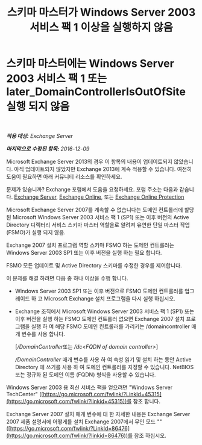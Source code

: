 ﻿---
title: '스키마 마스터가 Windows Server 2003 서비스 팩 1 이상을 실행하지 않음'
TOCTitle: 스키마 마스터에는 Windows Server 2003 서비스 팩 1 또는 later_DomainControllerIsOutOfSite 실행 되지 않음
ms:assetid: 5edbe0b8-7610-4a52-aaaa-38c6a99e7e53
ms:mtpsurl: https://technet.microsoft.com/ko-kr/library/ms.exch.setupreadiness.domaincontrollerisoutofsite(v=EXCHG.150)
ms:contentKeyID: 50483232
ms.date: 05/22/2018
mtps_version: v=EXCHG.150
ms.translationtype: MT
---

# 스키마 마스터에는 Windows Server 2003 서비스 팩 1 또는 later\_DomainControllerIsOutOfSite 실행 되지 않음

 

_**적용 대상:** Exchange Server_

_**마지막으로 수정된 항목:** 2016-12-09_

Microsoft Exchange Server 2013의 경우 이 항목의 내용이 업데이트되지 않았습니다. 아직 업데이트되지 않았지만 Exchange 2013에 계속 적용할 수 있습니다. 여전히 도움이 필요하면 아래 커뮤니티 리소스를 확인하세요.

문제가 있습니까? Exchange 포럼에서 도움을 요청하세요. 포럼 주소는 다음과 같습니다. [Exchange Server](https://go.microsoft.com/fwlink/p/?linkid=60612), [Exchange Online](https://go.microsoft.com/fwlink/p/?linkid=267542), 또는 [Exchange Online Protection](https://go.microsoft.com/fwlink/p/?linkid=285351)

Microsoft Exchange Server 2007를 계속할 수 없습니다는 도메인 컨트롤러에 할당 된 Microsoft Windows Server 2003 서비스 팩 1 (SP1) 또는 이후 버전의 Active Directory 디렉터리 서비스 스키마 마스터 역할을로 알려져 유연한 단일 마스터 작업 (FSMO)가 실행 되지 않음.

Exchange 2007 설치 프로그램 역할 스키마 FSMO 하는 도메인 컨트롤러는 Windows Server 2003 SP1 또는 이후 버전을 실행 하는 필요 합니다.

FSMO 모든 업데이트 및 Active Directory 스키마를 수정한 경우를 제어합니다.

이 문제를 해결 하려면 다음 중 하나 이상을 수행 합니다.

  - Windows Server 2003 SP1 또는 이후 버전으로 FSMO 도메인 컨트롤러를 업그레이드 하 고 Microsoft Exchange 설치 프로그램을 다시 실행 하십시오.

  - Exchange 조직에서 Microsoft Windows Server 2003 서비스 팩 1 (SP1) 또는 이후 버전을 실행 하는 FSMO 도메인 컨트롤러 없으면 Exchange 2007 설치 프로그램을 실행 하 여 해당 FSMO 도메인 컨트롤러를 가리키는 /domaincontroller 매개 변수를 사용 합니다.
    
    \[*/DomainController*또는 */dc\<FQDN of domain controller\>*\]
    
    */DomainController* 매개 변수를 사용 하 여 속성 읽기 및 설치 하는 동안 Active Directory 에 쓰기를 사용 하 여 도메인 컨트롤러를 지정할 수 있습니다. NetBIOS 또는 정규화 된 도메인 이름 (FQDN) 형식을 사용할 수 있습니다.

Windows Server 2003 용 최신 서비스 팩을 얻으려면 "Windows Server TechCenter" ([https://go.microsoft.com/fwlink/?LinkId=45315](https://go.microsoft.com/fwlink/?linkid=45315))를 참조 합니다.

Exchange Server 2007 설치 매개 변수에 대 한 자세한 내용은 Exchange Server 2007 제품 설명서에 어떻게를 설치 Exchange 2007에서 무인 모드 "" ([https://go.microsoft.com/fwlink/?LinkId=86476](https://go.microsoft.com/fwlink/?linkid=86476))를 참조 하십시오.

